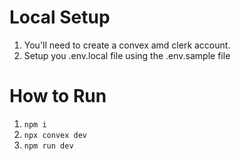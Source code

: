 # Local Setup

1. You'll need to create a convex amd clerk account.
2. Setup you .env.local file using the .env.sample file

# How to Run

1. `npm i`
1. `npx convex dev`
1. `npm run dev`
